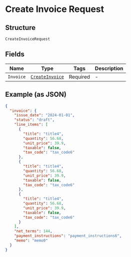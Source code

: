 
# Create Invoice Request

## Structure

`CreateInvoiceRequest`

## Fields

| Name | Type | Tags | Description |
|  --- | --- | --- | --- |
| `Invoice` | [`CreateInvoice`](../../doc/models/create-invoice.md) | Required | - |

## Example (as JSON)

```json
{
  "invoice": {
    "issue_date": "2024-01-01",
    "status": "draft",
    "line_items": [
      {
        "title": "title4",
        "quantity": 56.68,
        "unit_price": 39.9,
        "taxable": false,
        "tax_code": "tax_code6"
      },
      {
        "title": "title4",
        "quantity": 56.68,
        "unit_price": 39.9,
        "taxable": false,
        "tax_code": "tax_code6"
      },
      {
        "title": "title4",
        "quantity": 56.68,
        "unit_price": 39.9,
        "taxable": false,
        "tax_code": "tax_code6"
      }
    ],
    "net_terms": 144,
    "payment_instructions": "payment_instructions6",
    "memo": "memo0"
  }
}
```

